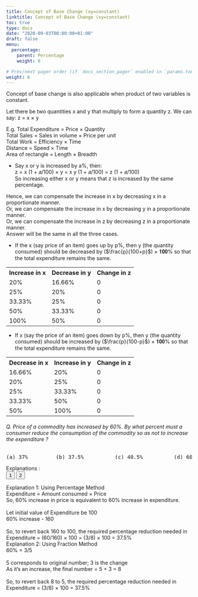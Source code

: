 ```yaml
---
title: Concept of Base Change (xy=constant) 
linktitle: Concept of Base Change (xy=constant)  
toc: true
type: docs
date: "2020-09-03T00:00:00+01:00"
draft: false
menu:
  percentage:
    parent: Percentage
    weight: 6

# Prev/next pager order (if `docs_section_pager` enabled in `params.toml`)
weight: 6
---
```


Concept of base change is also applicable when product of two variables is constant.

Let there be two quantities x and y that multiply to form a quantity z. 
We can say: z = x × y

E.g. Total Expenditure = Price × Quantity <br>
Total Sales = Sales in volume × Price per unit<br>
Total Work = Efficiency × Time<br>
Distance = Speed × Time<br>
Area of rectangle = Length × Breadth<br>

* Say x or y is increased by a%, then:<br>
z = x (1 + 𝑎/100) × y = x y (1 + 𝑎/100) = z (1 + 𝑎/100)<br>
So increasing either x or y means that z is increased by the same percentage.<br>

Hence, we can compensate the increase in x by decreasing x in a proportionate manner.<br>
Or, we can compensate the increase in x by decreasing y in a proportionate manner.<br>
Or, we can compensate the increase in z by decreasing z in a proportionate manner.<br>
Answer will be the same in all the three cases.<br>

* If the x (say price of an item) goes up by p%, then y (the quantity consumed) should be decreased by ($\frac{p}{100+p}$) × 𝟏𝟎𝟎% so that the total expenditure remains the same.

<table>
  <tr>
    <th>Increase in x</th>
    <th>Decrease in y</th>
    <th>Change in z</th>
  </tr>
  <tr>
    <td>20%</td>
    <td>16.66%</td>
    <td>0</td>
  </tr>
  <tr>
    <td>25%</td>
    <td>20%</td>
    <td>0</td>
  </tr>
  <tr>
    <td>33.33%</td>
    <td>25%</td>
    <td>0</td>
  </tr>
  <tr>
    <td>50%</td>
    <td>33.33%</td>
    <td>0</td>
  </tr>
  <tr>
    <td>100%</td>
    <td>50%</td>
    <td>0</td>
  </tr>
</table>

* If x (say the price of an item) goes down by p%, then y (the quantity consumed) should be increased by ($\frac{p}{100-p}$) × 𝟏𝟎𝟎% so that the total expenditure remains the same.

<table>
  <tr>
    <th>Decrease in x</th>
    <th>Increase in y</th>
    <th>Change in z</th>
  </tr>
  <tr>
    <td>16.66%</td>
    <td>20%</td>
    <td>0</td>
  </tr>
  <tr>
    <td>20%</td>
    <td>25%</td>
    <td>0</td>
  </tr>
  <tr>
    <td>25%</td>
    <td>33.33%</td>
    <td>0</td>
  </tr>
  <tr>
    <td>33.33%</td>
    <td>50%</td>
    <td>0</td>
  </tr>
  <tr>
    <td>50%</td>
    <td>100%</td>
    <td>0</td>
  </tr>
</table>

###### Q. Price of a commodity has increased by 60%. By what percent must a consumer reduce the consumption of the commodity so as not to increase the expenditure ?
<pre>(a) 37%         (b) 37.5%          (c) 40.5%          (d) 60%</pre>
Explanations :<br>
<button class="mak-tablink tablink-group1 default-tab" onclick="openTab('1Exp-1', this, 'tablink-group1', 'tabcontent-group1')">1</button>
<button class="mak-tablink tablink-group1" onclick="openTab('1Exp-2', this, 'tablink-group1', 'tabcontent-group1')">2</button>

<div id="1Exp-1" class="Exp-1 mak-tabcontent tabcontent-group1">
Explanation 1: Using Percentage Method <br>
Expenditure = Amount consumed × Price <br>
So, 60% increase in price is equivalent to 60% increase in expenditure.  <br><br>
Let initial value of Expenditure be 100  <br>
60% increase - 160 <br><br>
So, to revert back 160 to 100, the required percentage reduction needed in Expenditure = (60/160) × 100 = (3/8) × 100 = 37.5%<br>
</div>

<div id="1Exp-2" class="Exp-2 mak-tabcontent tabcontent-group1">
Explanation 2: Using Fraction Method<br>
60% = 3/5 <br><br>
5 corresponds to original number; 3 is the change<br>
As it’s an increase, the final number = 5 + 3 = 8 <br><br>
So, to revert back 8 to 5, the required percentage reduction needed in Expenditure = (3/8) × 100 = 37.5%<br>
</div>